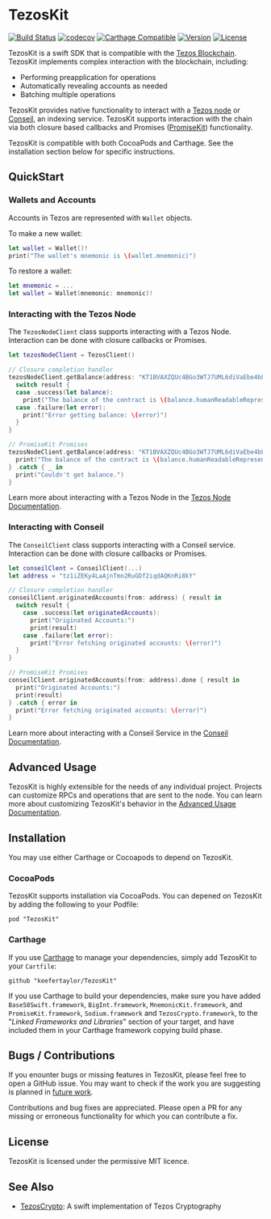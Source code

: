 # TezosKit 

[![Build Status](https://travis-ci.org/keefertaylor/TezosKit.svg?branch=master)](https://travis-ci.org/keefertaylor/TezosKit)
[![codecov](https://codecov.io/gh/keefertaylor/TezosKit/branch/master/graph/badge.svg)](https://codecov.io/gh/keefertaylor/TezosKit)
[![Carthage Compatible](https://img.shields.io/badge/Carthage-compatible-4BC51D.svg?style=flat)](https://github.com/Carthage/Carthage)
[![Version](https://img.shields.io/cocoapods/v/TezosKit.svg?style=flat)](http://cocoapods.org/pods/TezosKit)
[![License](https://img.shields.io/cocoapods/l/TezosKit.svg?style=flat)](http://cocoapods.org/pods/TezosKit)

TezosKit is a swift SDK that is compatible with the [Tezos Blockchain](https://tezos.com). TezosKit implements complex interaction with the blockchain, including:
* Performing preapplication for operations
* Automatically revealing accounts as needed
* Batching multiple operations

TezosKit provides native functionality to interact with a [Tezos node](docs/TezosNode.md) or [Conseil](docs/Conseil.md), an indexing service. TezosKit supports interaction with the chain via both closure based callbacks and Promises ([PromiseKit](https://github.com/mxcl/PromiseKit)) functionality.

TezosKit is compatible with both CocoaPods and Carthage. See the installation section below for specific instructions.
 
## QuickStart

### Wallets and Accounts
Accounts in Tezos are represented with `Wallet` objects.

To make a new wallet:
```swift
let wallet = Wallet()!
print("The wallet's mnemonic is \(wallet.mnemonic)")
```

To restore a wallet:
```swift
let mnemonic = ...
let wallet = Wallet(mnemonic: mnemonic)!
```

### Interacting with the Tezos Node
The `TezosNodeClient` class supports interacting with a Tezos Node. Interaction can be done with closure callbacks or Promises.

```swift
let tezosNodeClient = TezosClient()

// Closure completion handler
tezosNodeClient.getBalance(address: "KT1BVAXZQUc4BGo3WTJ7UML6diVaEbe4bLZA") { result in
  switch result {
  case .success(let balance):
    print("The balance of the contract is \(balance.humanReadableRepresentation)")
  case .failure(let error):
    print("Error getting balance: \(error)")
  }
}

// PromiseKit Promises
tezosNodeClient.getBalance(address: "KT1BVAXZQUc4BGo3WTJ7UML6diVaEbe4bLZA").done { balance in
  print("The balance of the contract is \(balance.humanReadableRepresentation)")
} .catch { _ in
  print("Couldn't get balance.")
}
```

Learn more about interacting with a Tezos Node in the [Tezos Node Documentation](docs/TezosNode.md).

### Interacting with Conseil
The `ConseilClient` class supports interacting with a Conseil service. Interaction can be done with closure callbacks or Promises.

```swift
let conseilClent = ConseilClient(...)
let address = "tz1iZEKy4LaAjnTmn2RuGDf2iqdAQKnRi8kY"

// Closure completion handler
conseilClient.originatedAccounts(from: address) { result in
  switch result {
    case .success(let originatedAccounts):
      print("Originated Accounts:")
      print(result)
    case .failure(let error):
      print("Error fetching originated accounts: \(error)")
  }
}

// PromiseKit Promises
conseilClient.originatedAccounts(from: address).done { result in
  print("Originated Accounts:")
  print(result)
} .catch { error in
  print("Error fetching originated accounts: \(error)")
}
```

Learn more about interacting with a Conseil Service in the [Conseil Documentation](docs/Conseil.md).
## Advanced Usage
TezosKit is highly extensible for the needs of any individual project. Projects can customize RPCs and operations that are sent to the node. You can learn more about customizing TezosKit's behavior in the [Advanced Usage Documentation](docs/AdvancedFunctionality.md).
## Installation
You may use either Carthage or Cocoapods to depend on TezosKit.
### CocoaPods
TezosKit supports installation via CocoaPods. You can depened on TezosKit by adding the following to your Podfile:
```
pod "TezosKit"
```
### Carthage
If you use [Carthage](https://github.com/Carthage/Carthage) to manage your dependencies, simply add
TezosKit to your `Cartfile`:
```
github "keefertaylor/TezosKit"
```
If you use Carthage to build your dependencies, make sure you have added `Base58Swift.framework`, `BigInt.framework`, `MnemonicKit.framework`,  and `PromiseKit.framework`, `Sodium.framework` and `TezosCrypto.framework`, to the "_Linked Frameworks and Libraries_" section of your target, and have included them in your Carthage framework copying build phase.
## Bugs / Contributions
If you enounter bugs or missing features in TezosKit, please feel free to open a GitHub issue. You may want to check if the work you are suggesting is planned in [future work](docs/FutureWork.md).

Contributions and bug fixes are appreciated. Please open a PR for any missing or erroneous functionality for which you can contribute a fix. 
## License
TezosKit is licensed under the permissive MIT licence. 
## See Also
* [TezosCrypto](https://github.com/keefertaylor/TezosCrypto): A swift implementation of Tezos Cryptography